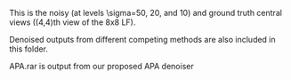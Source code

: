 This is the noisy (at levels \sigma=50, 20, and 10) and ground truth central views ((4,4)th view of the 8x8 LF). 

Denoised outputs from different competing methods are also included in this folder.

APA.rar is output from our proposed APA denoiser

